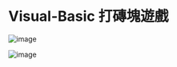 # Visual-Basic 打磚塊遊戲


![image](https://user-images.githubusercontent.com/39626315/209251904-d3fe81ad-2730-4008-a7ad-9c6f59fc9cff.png)

![image](https://user-images.githubusercontent.com/39626315/209251960-eb3b2085-a6e2-45c5-bb79-62681284ecb1.png)
